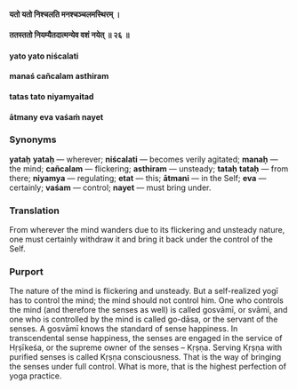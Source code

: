 #### यतो यतो निश्चलति मनश्चञ्चलमस्थिरम् ।
#### ततस्ततो नियम्यैतदात्मन्येव वशं नयेत् ॥ २६ ॥

#### yato yato niścalati
#### manaś cañcalam asthiram
#### tatas tato niyamyaitad
#### ātmany eva vaśaṁ nayet

### Synonyms

**yataḥ** **yataḥ** — wherever; **niścalati** — becomes verily agitated; **manaḥ** — the mind; **cañcalam** — flickering; **asthiram** — unsteady; **tataḥ** **tataḥ** — from there; **niyamya** — regulating; **etat** — this; **ātmani** — in the Self; **eva** — certainly; **vaśam** — control; **nayet** — must bring under.

### Translation

From wherever the mind wanders due to its flickering and unsteady nature, one must certainly withdraw it and bring it back under the control of the Self.

### Purport

The nature of the mind is flickering and unsteady. But a self-realized yogī has to control the mind; the mind should not control him. One who controls the mind (and therefore the senses as well) is called gosvāmī, or svāmī, and one who is controlled by the mind is called go-dāsa, or the servant of the senses. A gosvāmī knows the standard of sense happiness. In transcendental sense happiness, the senses are engaged in the service of Hṛṣīkeśa, or the supreme owner of the senses – Kṛṣṇa. Serving Kṛṣṇa with purified senses is called Kṛṣṇa consciousness. That is the way of bringing the senses under full control. What is more, that is the highest perfection of yoga practice.